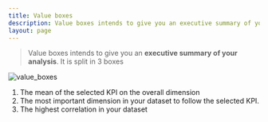 ```yaml
---
title: Value boxes
description: Value boxes intends to give you an executive summary of your analysis. It is split in 3 boxes.
layout: page
---
```


> Value boxes intends to give you an **executive summary of your analysis**. It is split in 3 boxes

![value_boxes]({{site.url}}/{{site.baseurl}}/core_app/old/pivot/web_application/dashboard/images/valueboxes.png)

1. The mean of the selected KPI on the overall dimension
2. The most important dimension in your dataset to follow the selected KPI.
3. The highest correlation in your dataset
